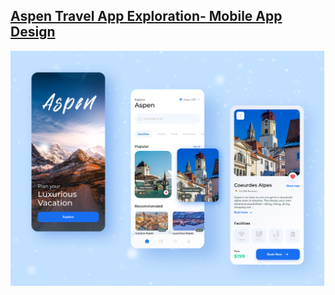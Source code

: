 [Aspen Travel App Exploration- Mobile App Design](https://www.figma.com/community/file/1091615514005406765/aspen-travel-app-exploration-mobile-app-design)
--------------
![banner](./banner.png)
